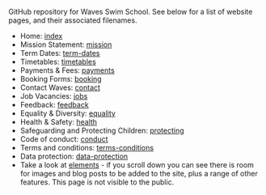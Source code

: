 GitHub repository for Waves Swim School. See below for a list of website pages, and their associated filenames.

- Home: [index](https://wavesswimschool.co.uk)
- Mission Statement: [mission](https://wavesswimschool.co.uk/mission)
- Term Dates: [term-dates](https://wavesswimschool.co.uk/term-dates)
- Timetables: [timetables](https://wavesswimschool.co.uk/timetables)
- Payments & Fees: [payments](https://wavesswimschool.co.uk/payments)
- Booking Forms: [booking](https://wavesswimschool.co.uk/booking)
- Contact Waves: [contact](https://wavesswimschool.co.uk/contact)
- Job Vacancies: [jobs](https://wavesswimschool.co.uk/jobs)
- Feedback: [feedback](https://wavesswimschool.co.uk/feedbacak)
- Equality & Diversity: [equality](https://wavesswimschool.co.uk/equality)
- Health & Safety: [health](https://wavesswimschool.co.uk/health)
- Safeguarding and Protecting Children: [protecting](https://wavesswimschool.co.uk/protecting)
- Code of conduct: [conduct](https://wavesswimschool.co.uk/conduct)
- Terms and conditions: [terms-conditions](https://wavesswimschool.co.uk/terms-conditions)
- Data protection: [data-protection](https://wavesswimschool.co.uk/data-protection)
- Take a look at [elements](https://wavesswimschool.co.uk/elements) - if you scroll down you can see there is room for images and blog posts to be added to the site, plus a range of other features. This page is not visible to the public.
